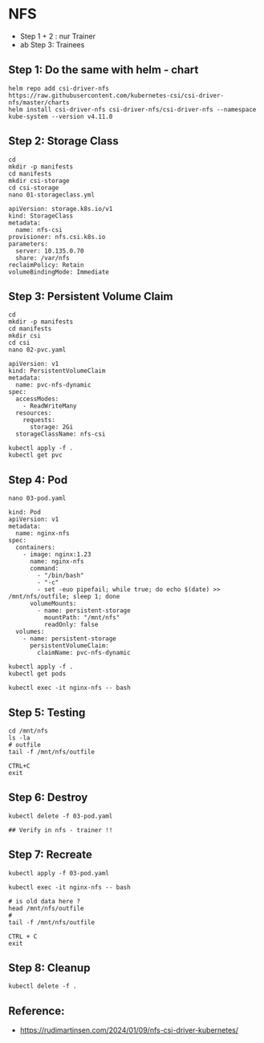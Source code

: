 # NFS 

  * Step 1 + 2 : nur Trainer
  * ab Step 3: Trainees 

## Step 1: Do the same with helm - chart 

```
helm repo add csi-driver-nfs https://raw.githubusercontent.com/kubernetes-csi/csi-driver-nfs/master/charts
helm install csi-driver-nfs csi-driver-nfs/csi-driver-nfs --namespace kube-system --version v4.11.0
```

## Step 2: Storage Class 

```
cd
mkdir -p manifests
cd manifests
mkdir csi-storage
cd csi-storage 
nano 01-storageclass.yml
```

```
apiVersion: storage.k8s.io/v1
kind: StorageClass
metadata:
  name: nfs-csi
provisioner: nfs.csi.k8s.io
parameters:
  server: 10.135.0.70
  share: /var/nfs
reclaimPolicy: Retain
volumeBindingMode: Immediate
```

## Step 3: Persistent Volume Claim 

```
cd
mkdir -p manifests
cd manifests
mkdir csi
cd csi
nano 02-pvc.yaml
```

```
apiVersion: v1
kind: PersistentVolumeClaim
metadata:
  name: pvc-nfs-dynamic
spec:
  accessModes:
    - ReadWriteMany
  resources:
    requests:
      storage: 2Gi
  storageClassName: nfs-csi
```

```
kubectl apply -f .
kubectl get pvc 
```

## Step 4: Pod 

```
nano 03-pod.yaml
```

```
kind: Pod
apiVersion: v1
metadata:
  name: nginx-nfs
spec:
  containers:
    - image: nginx:1.23
      name: nginx-nfs
      command:
        - "/bin/bash"
        - "-c"
        - set -euo pipefail; while true; do echo $(date) >> /mnt/nfs/outfile; sleep 1; done
      volumeMounts:
        - name: persistent-storage
          mountPath: "/mnt/nfs"
          readOnly: false
  volumes:
    - name: persistent-storage
      persistentVolumeClaim:
        claimName: pvc-nfs-dynamic
```

```
kubectl apply -f .
kubectl get pods
```


```
kubectl exec -it nginx-nfs -- bash 
```

## Step 5: Testing

```
cd /mnt/nfs
ls -la
# outfile
tail -f /mnt/nfs/outfile
```

```
CTRL+C
exit
```

## Step 6: Destroy 

```
kubectl delete -f 03-pod.yaml 

## Verify in nfs - trainer !! 
```

## Step 7: Recreate 

```
kubectl apply -f 03-pod.yaml
```

```
kubectl exec -it nginx-nfs -- bash
```

```
# is old data here ? 
head /mnt/nfs/outfile 
#
tail -f /mnt/nfs/outfile
```

```
CTRL + C
exit
```
## Step 8: Cleanup 

```
kubectl delete -f .
```


## Reference:

 * https://rudimartinsen.com/2024/01/09/nfs-csi-driver-kubernetes/
